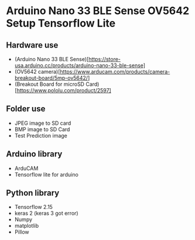 # Arduino Nano 33 BLE Sense OV5642 Setup Tensorflow Lite

## Hardware use
- (Arduino Nano 33 BLE Sense)[https://store-usa.arduino.cc/products/arduino-nano-33-ble-sense]
- (OV5642 camera)[https://www.arducam.com/products/camera-breakout-board/5mp-ov5642/]
- (Breakout Board for microSD Card)[https://www.pololu.com/product/2597]
 

## Folder use
- JPEG image to SD card
- BMP image to SD Card
- Test Prediction image

## Arduino library
 - ArduCAM
 - Tensorflow lite for arduino 

## Python library
 - Tensorflow 2.15
 - keras 2 (keras 3 got error)
 - Numpy
 - matplotlib
 - Pillow
